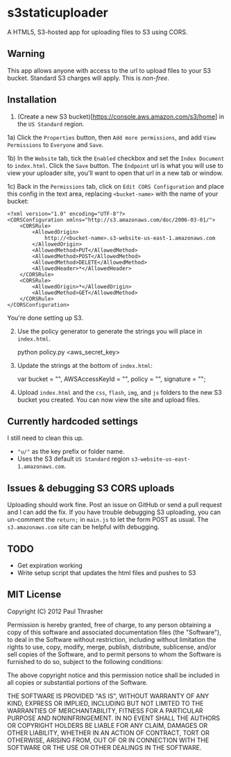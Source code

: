 # s3staticuploader

A HTML5, S3-hosted app for uploading files to S3 using CORS.

## Warning

This app allows anyone with access to the url to upload files to your S3 bucket. Standard S3 charges will apply. This is _non-free_.

## Installation

1) (Create a new S3 bucket)[https://console.aws.amazon.com/s3/home] in the `US Standard` region.

1a) Click the `Properties` button, then `Add more permissions`, and add `View Permissions` to `Everyone` and `Save`.

1b) In the `Website` tab, tick the `Enabled` checkbox and set the `Index Document` to `index.html`. Click the `Save` button. The `Endpoint` url is what you will use to view your uploader site, you'll want to open that url in a new tab or window.

1c) Back in the `Permissions` tab, click on `Edit CORS Configuration` and place this config in the text area, replacing `<bucket-name>` with the name of your bucket:

    <?xml version="1.0" encoding="UTF-8"?>
    <CORSConfiguration xmlns="http://s3.amazonaws.com/doc/2006-03-01/">
        <CORSRule>
            <AllowedOrigin>
                http://<bucket-name>.s3-website-us-east-1.amazonaws.com
            </AllowedOrigin>
            <AllowedMethod>PUT</AllowedMethod>
            <AllowedMethod>POST</AllowedMethod>
            <AllowedMethod>DELETE</AllowedMethod>
            <AllowedHeader>*</AllowedHeader>
        </CORSRule>
        <CORSRule>
            <AllowedOrigin>*</AllowedOrigin>
            <AllowedMethod>GET</AllowedMethod>
        </CORSRule>
    </CORSConfiguration>

You're done setting up S3.

2) Use the policy generator to generate the strings you will place in `index.html`.

    python policy.py <bucket-name> <aws_secret_key> <key>

3) Update the strings at the bottom of `index.html`:

    var bucket = "<bucket>",
        AWSAccessKeyId = "<AWSAccessKeyId>",
        policy = "<policy>",
        signature = "<signature>";

4) Upload `index.html` and the `css`, `flash`, `img`, and `js` folders to the new S3 bucket you created. You can now view the site and upload files.

## Currently hardcoded settings

I still need to clean this up.

* `"u/"` as the key prefix or folder name.
* Uses the S3 default `US Standard` region `s3-website-us-east-1.amazonaws.com`.

## Issues & debugging S3 CORS uploads

Uploading should work fine. Post an issue on GitHub or send a pull request and I can add the fix. If you have trouble debugging S3 uploading, you can un-comment the `return;` in `main.js` to let the form POST as usual. The `s3.amazonaws.com` site can be helpful with debugging.

## TODO

* Get expiration working
* Write setup script that updates the html files and pushes to S3

## MIT License

Copyright (C) 2012 Paul Thrasher

Permission is hereby granted, free of charge, to any person obtaining a copy of this software and associated documentation files (the "Software"), to deal in the Software without restriction, including without limitation the rights to use, copy, modify, merge, publish, distribute, sublicense, and/or sell copies of the Software, and to permit persons to whom the Software is furnished to do so, subject to the following conditions:

The above copyright notice and this permission notice shall be included in all copies or substantial portions of the Software.

THE SOFTWARE IS PROVIDED "AS IS", WITHOUT WARRANTY OF ANY KIND, EXPRESS OR IMPLIED, INCLUDING BUT NOT LIMITED TO THE WARRANTIES OF MERCHANTABILITY, FITNESS FOR A PARTICULAR PURPOSE AND NONINFRINGEMENT. IN NO EVENT SHALL THE AUTHORS OR COPYRIGHT HOLDERS BE LIABLE FOR ANY CLAIM, DAMAGES OR OTHER LIABILITY, WHETHER IN AN ACTION OF CONTRACT, TORT OR OTHERWISE, ARISING FROM, OUT OF OR IN CONNECTION WITH THE SOFTWARE OR THE USE OR OTHER DEALINGS IN THE SOFTWARE.